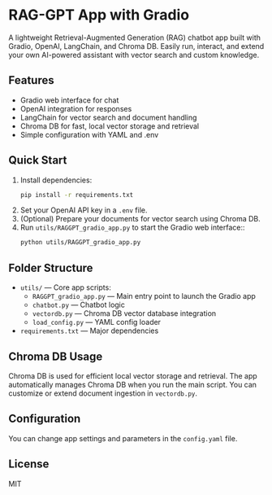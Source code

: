 # RAG-GPT App with Gradio

A lightweight Retrieval-Augmented Generation (RAG) chatbot app built with Gradio, OpenAI, LangChain, and Chroma DB. Easily run, interact, and extend your own AI-powered assistant with vector search and custom knowledge.

## Features
- Gradio web interface for chat
- OpenAI integration for responses
- LangChain for vector search and document handling
- Chroma DB for fast, local vector storage and retrieval
- Simple configuration with YAML and .env

## Quick Start
1. Install dependencies:
   ```bash
   pip install -r requirements.txt
   ```
2. Set your OpenAI API key in a `.env` file.
3. (Optional) Prepare your documents for vector search using Chroma DB.
4. Run `utils/RAGGPT_gradio_app.py` to start the Gradio web interface::
   ```bash
   python utils/RAGGPT_gradio_app.py
   ```

## Folder Structure
- `utils/` — Core app scripts:
   - `RAGGPT_gradio_app.py` — Main entry point to launch the Gradio app
   - `chatbot.py` — Chatbot logic
   - `vectordb.py` — Chroma DB vector database integration
   - `load_config.py` — YAML config loader
- `requirements.txt` — Major dependencies

## Chroma DB Usage
Chroma DB is used for efficient local vector storage and retrieval. The app automatically manages Chroma DB when you run the main script. You can customize or extend document ingestion in `vectordb.py`.

## Configuration
You can change app settings and parameters in the `config.yaml` file.

## License
MIT
